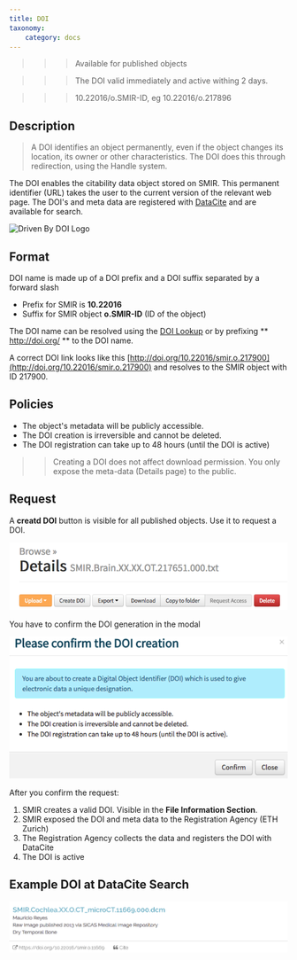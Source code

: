 ```yaml
---
title: DOI
taxonomy:
    category: docs
---
```


>>> Available for published objects

>>> The DOI valid immediately and active withing 2 days.

>>> 10.22016/o.SMIR-ID, eg 10.22016/o.217896 

## Description

> A DOI identifies an object permanently, even if the object changes its location, its owner or other characteristics. The DOI does this through redirection, using the Handle system.

The DOI enables the citability data object stored on SMIR. This permanent identifier (URL) takes the user to the current version of the relevant web page. The DOI's and meta data are registered with [DataCite](https://datacite.org/) and are available for search.

![Driven By DOI Logo](http://www.doi.org/img/Driven_By_DOI_small.jpg)

## Format

DOI name is made up of a DOI prefix and a DOI suffix separated by a forward slash

- Prefix for SMIR is **10.22016**
- Suffix for SMIR object **o.SMIR-ID** (ID of the object)

The DOI name can be resolved using the [DOI Lookup](http://dx.doi.org/) or by prefixing  ** http://doi.org/ ** to the DOI name.

A correct DOI link looks like this [http://doi.org/10.22016/smir.o.217900](http://doi.org/10.22016/smir.o.217900)  and resolves to the SMIR object with ID 217900.

## Policies

- The object's metadata will be publicly accessible. 
- The DOI creation is irreversible and cannot be deleted.
- The DOI registration can take up to 48 hours (until the DOI is active)

>> Creating a DOI does not affect download permission. You only expose the meta-data (Details page) to the public. 

## Request

A **creatd DOI** button is visible for all published objects. Use it to request a DOI.

![Create DOI Button](https://github.com/SICASFoundation/smir-documenation/raw/master/assets/smir-create-doi-button.png)

You have to confirm the DOI generation in the modal

![smir-confirm-doi](https://github.com/SICASFoundation/smir-documenation/raw/master/assets/smir-confirm-doi.png)

After you confirm the request:

1. SMIR creates a valid DOI. Visible in the **File Information Section**.
2. SMIR exposed the DOI and meta data to the Registration Agency (ETH Zurich)
3. The Registration Agency collects the data and registers the DOI with DataCite 
4. The DOI is active

## Example DOI at DataCite Search

![Example DOI entry at DataCite Search](https://github.com/SICASFoundation/smir-documenation/raw/master/assets/smir-doi-at-datacite.png)